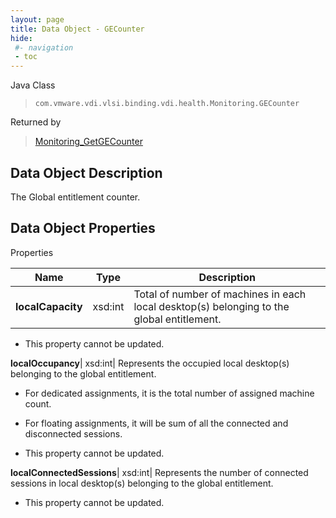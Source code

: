 ```yaml
---
layout: page
title: Data Object - GECounter
hide:
 #- navigation
 - toc
---
```






Java Class  
> `com.vmware.vdi.vlsi.binding.vdi.health.Monitoring.GECounter`

Returned by  
> [Monitoring_GetGECounter](vdi.health.Monitoring.md#getGECounter)


## Data Object Description 

The Global entitlement counter. 

## Data Object Properties

Properties

Name |  Type |  Description   
---|---|---  
**localCapacity**|  xsd:int|  Total of number of machines in each local desktop(s) belonging to the global entitlement.   


* This property cannot be updated.

  
**localOccupancy**|  xsd:int|  Represents the occupied local desktop(s) belonging to the global entitlement. 

  * For dedicated assignments, it is the total number of assigned machine count. 
  * For floating assignments, it will be sum of all the connected and disconnected sessions. 

  


* This property cannot be updated.

  
**localConnectedSessions**|  xsd:int|  Represents the number of connected sessions in local desktop(s) belonging to the global entitlement.   


* This property cannot be updated.

  
  
  
 
  
  
